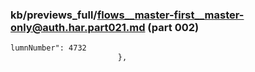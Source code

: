 ### kb/previews_full/flows__master-first__master-only@auth.har.part021.md (part 002)

```md
lumnNumber": 4732
                        },
                   
```

```
